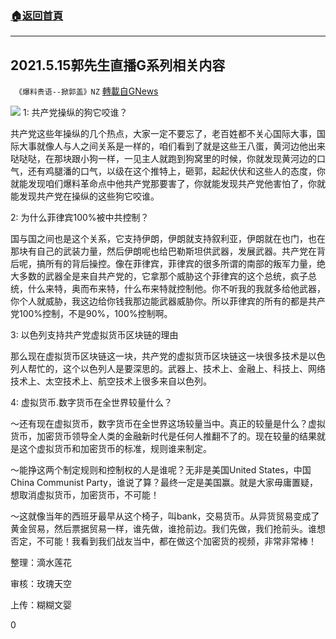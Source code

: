 ###  [:house:返回首頁](https://github.com/ourhimalayas/txt)
---

## 2021.5.15郭先生直播G系列相关内容
` 《爆料贵语--掀郭盖》NZ` [轉載自GNews](https://gnews.org/zh-hans/1249471/)

![]()![](https://gnews-media-offload.s3.amazonaws.com/wp-content/uploads/2021/05/16222009/5.15.jpeg)
1: 共产党操纵的狗它咬谁？

共产党这些年操纵的几个热点，大家一定不要忘了，老百姓都不关心国际大事，国际大事就像人与人之间关系是一样的，咱们看到了就是这些王八蛋，黄河边他出来哒哒哒，在那块跟小狗一样，一见主人就跑到狗窝里的时候，你就发现黄河边的口气，还有鸡腿潘的口气，以级在这个推特上，砸郭，起起伏伏和这些人的态度，你就能发现咱们爆料革命点中他共产党那要害了，你就能发现共产党他害怕了，你就能发现共产党在操纵的这些狗它咬谁。

2: 为什么菲律宾100%被中共控制？

国与国之间也是这个关系，它支持伊朗，伊朗就支持叙利亚，伊朗就在也门，也在那块有自己的武装力量，然后伊朗呢也给巴勒斯坦供武器，发展武器。共产党在背后呢，搞所有的背后操控。像在菲律宾，菲律宾的很多所谓的南部的叛军力量，绝大多数的武器全是来自共产党的，它拿那个威胁这个菲律宾的这个总统，疯子总统，什么来特，奥而布来特，什么布来特就控制他。你不听我的我就多给他武器，你个人就威胁，我这边给你钱我那边能武器威胁你。所以菲律宾的所有的都是共产党100%控制，不是90%，100%控制啊。

3: 以色列支持共产党虚拟货币区块链的理由

那么现在虚拟货币区块链这一块，共产党的虚拟货币区块链这一块很多技术是以色列人帮忙的，这个以色列人是要深思的。武器上、技术上、金融上、科技上、网络技术上、太空技术上、航空技术上很多来自以色列。

4: 虚拟货币.数字货币在全世界较量什么？

～还有现在虚拟货币，数字货币在全世界这场较量当中。真正的较量是什么？虚拟货币，加密货币领导全人类的金融新时代是任何人推翻不了的。现在较量的结果就是这个虚拟货币和加密货币的标准，规则谁来制定。

～能挣这两个制定规则和控制权的人是谁呢？无非是美国United States，中国China Communist Party，谁说了算？最终一定是美国赢。就是大家毋庸置疑，想取消虚拟货币，加密货币，不可能！

～这就像当年的西班牙最早从这个椅子，叫bank，交易货币。从异货贸易变成了黄金贸易，然后票据贸易一样，谁先做，谁抢前边。我们先做，我们抢前头。谁想否定，不可能！我看到我们战友当中，都在做这个加密货的视频，非常非常棒！



整理：滴水莲花

审核：玫瑰天空

上传：糊糊文婴

0
